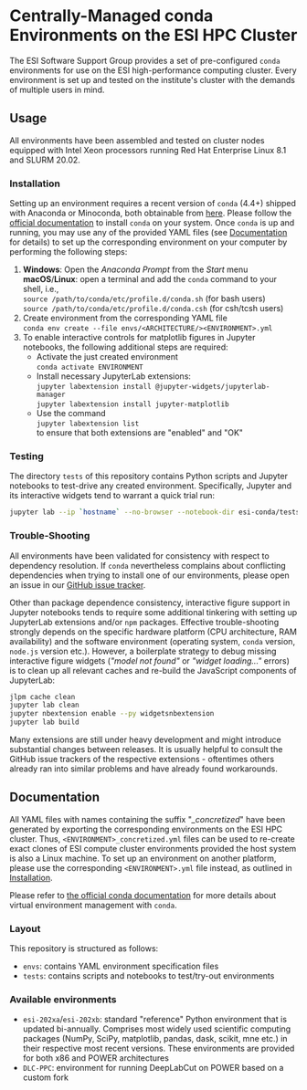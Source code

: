 # Centrally-Managed conda Environments on the ESI HPC Cluster

The ESI Software Support Group provides a set of pre-configured `conda` environments for
use on the ESI high-performance computing cluster. Every environment is set up
and tested on the institute's cluster with the demands of multiple users in mind.

## Usage

All environments have been assembled and tested on cluster nodes equipped with Intel
Xeon processors running Red Hat Enterprise Linux 8.1 and SLURM 20.02.

### Installation

Setting up an environment requires a recent version of `conda` (4.4+) shipped with
Anaconda or Minoconda, both obtainable from [here](https://docs.conda.io/projects/conda/en/latest/user-guide/install/download.html).
Please follow the [official documentation](https://docs.conda.io/projects/conda/en/latest/user-guide/install/index.html#installation)
to install `conda` on your system.
Once `conda` is up and running, you may use any of the provided YAML files
(see [Documentation](#Documentation) for details) to set up the corresponding
environment on your computer by performing the following steps:

1. **Windows**: Open the *Anaconda Prompt* from the *Start* menu\
   **macOS**/**Linux**: open a terminal and add the `conda` command to your shell, i.e.,\
   `source /path/to/conda/etc/profile.d/conda.sh`  (for bash users)\
   `source /path/to/conda/etc/profile.d/conda.csh` (for csh/tcsh users)
2. Create environment from the corresponding YAML file\
   `conda env create --file envs/<ARCHITECTURE/><ENVIRONMENT>.yml`
3. To enable interactive controls for matplotlib figures in Jupyter notebooks,
   the following additional steps are required:
   - Activate the just created environment\
     `conda activate ENVIRONMENT`
   - Install necessary JupyterLab extensions:\
     `jupyter labextension install @jupyter-widgets/jupyterlab-manager`\
     `jupyter labextension install jupyter-matplotlib`
   - Use the command\
     `jupyter labextension list`\
     to ensure that both extensions are "enabled" and "OK"

### Testing

The directory `tests` of this repository contains Python scripts and Jupyter
notebooks to test-drive any created environment. Specifically, Jupyter and its
interactive widgets tend to warrant a quick trial run:

```bash
jupyter lab --ip `hostname` --no-browser --notebook-dir esi-conda/tests/
```

### Trouble-Shooting

All environments have been validated for consistency with respect to dependency
resolution. If `conda` nevertheless complains about conflicting dependencies when
trying to install one of our environments, please open an issue in our
[GitHub issue tracker](https://github.com/esi-neuroscience/esi-conda/issues).

Other than package dependence consistency, interactive figure support in Jupyter
notebooks tends to require some additional tinkering with setting up JupyterLab
extensions and/or `npm` packages. Effective trouble-shooting strongly
depends on the specific hardware platform (CPU architecture, RAM availability) and
the software environment (operating system, `conda` version, `node.js` version etc.).
However, a boilerplate strategy to debug missing interactive figure widgets (*"model not found"* or *"widget loading..."* errors) is to clean up all relevant caches and
re-build the JavaScript components of JupyterLab:

```bash
jlpm cache clean
jupyter lab clean
jupyter nbextension enable --py widgetsnbextension
jupyter lab build
```

Many extensions are still under heavy development and might introduce substantial
changes between releases. It is usually helpful to consult the GitHub issue trackers
of the respective extensions - oftentimes others already ran into similar problems
and have already found workarounds.

## Documentation

All YAML files with names containing the suffix "*_concretized*" have been generated by
exporting the corresponding environments on the ESI HPC cluster. Thus,
`<ENVIRONMENT>_concretized.yml` files can be used to re-create exact clones of ESI compute cluster
environments provided the host system is also a Linux machine. To set up
an environment on another platform, please use the corresponding `<ENVIRONMENT>.yml` file instead,
as outlined in [Installation](#Installation).

Please refer to [the official conda documentation](https://docs.conda.io/projects/conda/en/latest/user-guide/tasks/manage-environments.html#sharing-an-environment) for more details about virtual environment management with `conda`.

### Layout

This repository is structured as follows:

- `envs`: contains YAML environment specification files
- `tests`: contains scripts and notebooks to test/try-out environments

### Available environments

- `esi-202xa`/`esi-202xb`: standard "reference" Python environment that is
  updated bi-annually. Comprises most widely used scientific computing packages
  (NumPy, SciPy, matplotlib, pandas, dask, scikit, mne etc.) in their respective
  most recent versions. These environments are provided for both x86 and POWER
  architectures
- `DLC-PPC`: environment for running DeepLabCut on POWER based on a custom fork
